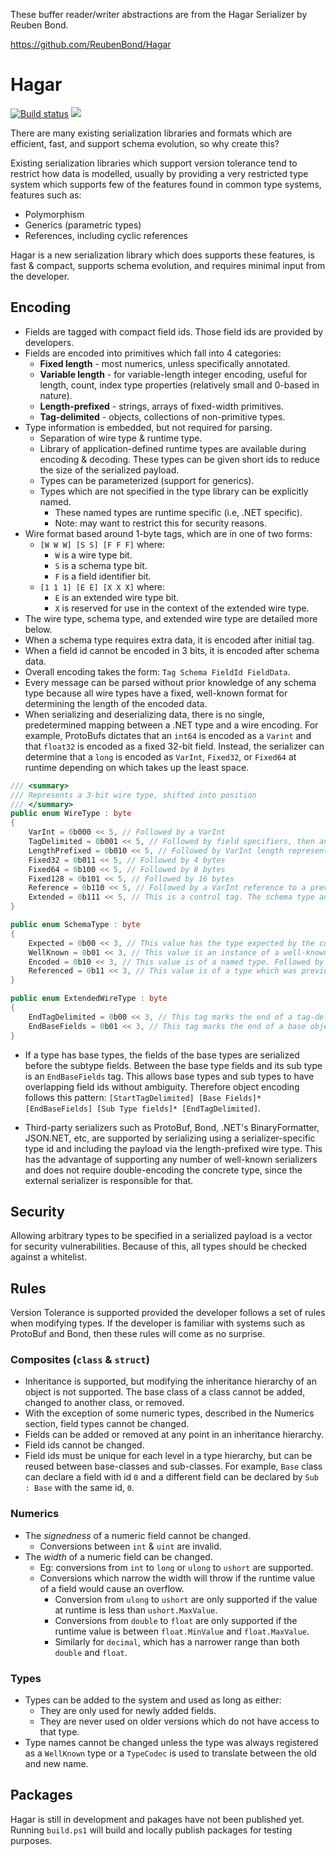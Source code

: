 These buffer reader/writer abstractions are from the Hagar Serializer by Reuben Bond.

https://github.com/ReubenBond/Hagar

# Hagar

[![Build status](https://dev.azure.com/reubenbond/Hagar/_apis/build/status/Azure%20Pipelines%20CI)](https://dev.azure.com/reubenbond/Hagar/_build/latest?definitionId=4) [![](https://codecov.io/gh/ReubenBond/Hagar/branch/master/graph/badge.svg)](https://codecov.io/gh/ReubenBond/Hagar)


There are many existing serialization libraries and formats which are efficient, fast, and support schema evolution, so why create this?

Existing serialization libraries which support version tolerance tend to restrict how data is modelled, usually by providing a very restricted type system which supports few of the features found in common type systems, features such as:

* Polymorphism
* Generics (parametric types)
* References, including cyclic references

Hagar is a new serialization library which does supports these features, is fast & compact, supports schema evolution, and requires minimal input from the developer.

## Encoding

* Fields are tagged with compact field ids. Those field ids are provided by developers.
* Fields are encoded into primitives which fall into 4 categories:
  * **Fixed length** - most numerics, unless specifically annotated.
  * **Variable length** - for variable-length integer encoding, useful for length, count, index type properties (relatively small and 0-based in nature).
  * **Length-prefixed** - strings, arrays of fixed-width primitives.
  * **Tag-delimited** - objects, collections of non-primitive types.
* Type information is embedded, but not required for parsing.
  * Separation of wire type & runtime type.
  * Library of application-defined runtime types are available during encoding & decoding. These types can be given short ids to reduce the size of the serialized payload.
  * Types can be parameterized (support for generics).
  * Types which are not specified in the type library can be explicitly named.
    * These named types are runtime specific (i.e, .NET specific).
    * Note: may want to restrict this for security reasons.
* Wire format based around 1-byte tags, which are in one of two forms:
  * `[W W W] [S S] [F F F]` where:
    * `W` is a wire type bit.
    * `S` is a schema type bit.
    * `F` is a field identifier bit.
  * `[1 1 1] [E E] [X X X]` where:
    * `E` is an extended wire type bit.
    * `X` is reserved for use in the context of the extended wire type.
* The wire type, schema type, and extended wire type are detailed more below.
* When a schema type requires extra data, it is encoded after initial tag.
* When a field id cannot be encoded in 3 bits, it is encoded after schema data.
* Overall encoding takes the form: `Tag Schema FieldId FieldData`.
* Every message can be parsed without prior knowledge of any schema type because all wire types have a fixed, well-known format for determining the length of the encoded data.
* When serializing and deserializing data, there is no single, predetermined mapping between a .NET type and a wire encoding. For example, ProtoBufs dictates that an `int64` is encoded as a `Varint` and that `float32` is encoded as a fixed 32-bit field. Instead, the serializer can determine that a `long` is encoded as `VarInt`, `Fixed32`, or `Fixed64` at runtime depending on which takes up the least space.

```C#
/// <summary>
/// Represents a 3-bit wire type, shifted into position
/// </summary>
public enum WireType : byte
{
    VarInt = 0b000 << 5, // Followed by a VarInt
    TagDelimited = 0b001 << 5, // Followed by field specifiers, then an Extended tag with EndTagDelimited as the extended wire type.
    LengthPrefixed = 0b010 << 5, // Followed by VarInt length representing the number of bytes which follow.
    Fixed32 = 0b011 << 5, // Followed by 4 bytes
    Fixed64 = 0b100 << 5, // Followed by 8 bytes
    Fixed128 = 0b101 << 5, // Followed by 16 bytes
    Reference = 0b110 << 5, // Followed by a VarInt reference to a previously defined object. Note that the SchemaType and type specification must still be included.
    Extended = 0b111 << 5, // This is a control tag. The schema type and embedded field id are invalid. The remaining 5 bits are used for control information.
}

public enum SchemaType : byte
{
    Expected = 0b00 << 3, // This value has the type expected by the current schema.
    WellKnown = 0b01 << 3, // This value is an instance of a well-known type. Followed by a VarInt type id.
    Encoded = 0b10 << 3, // This value is of a named type. Followed by an encoded type name.
    Referenced = 0b11 << 3, // This value is of a type which was previously specified. Followed by a VarInt indicating which previous type is being reused.
}

public enum ExtendedWireType : byte
{
    EndTagDelimited = 0b00 << 3, // This tag marks the end of a tag-delimited object. Field id is invalid.
    EndBaseFields = 0b01 << 3, // This tag marks the end of a base object in a tag-delimited object.
}
```

* If a type has base types, the fields of the base types are serialized before the subtype fields. Between the base type fields and its sub type is an `EndBaseFields` tag. This allows base types and sub types to have overlapping field ids without ambiguity. Therefore object encoding follows this pattern: `[StartTagDelimited] [Base Fields]* [EndBaseFields] [Sub Type fields]* [EndTagDelimited]`.

* Third-party serializers such as ProtoBuf, Bond, .NET's BinaryFormatter, JSON.NET, etc, are supported by serializing using a serializer-specific type id and including the payload via the length-prefixed wire type. This has the advantage of supporting any number of well-known serializers and does not require double-encoding the concrete type, since the external serializer is responsible for that.

## Security

Allowing arbitrary types to be specified in a serialized payload is a vector for security vulnerabilities. Because of this, all types should be checked against a whitelist.

## Rules

Version Tolerance is supported provided the developer follows a set of rules when modifying types. If the developer is familiar with systems such as ProtoBuf and Bond, then these rules will come as no surprise.

### Composites (`class` & `struct`)

* Inheritance is supported, but modifying the inheritance hierarchy of an object is not supported. The base class of a class cannot be added, changed to another class, or removed.
* With the exception of some numeric types, described in the Numerics section, field types cannot be changed.
* Fields can be added or removed at any point in an inheritance hierarchy.
* Field ids cannot be changed.
* Field ids must be unique for each level in a type hierarchy, but can be reused between base-classes and sub-classes. For example, `Base` class can declare a field with id `0` and a different field can be declared by `Sub : Base` with the same id, `0`.

### Numerics

* The *signedness* of a numeric field cannot be changed.
  * Conversions between `int` & `uint` are invalid.
* The *width* of a numeric field can be changed.
  * Eg: conversions from `int` to `long` or `ulong` to `ushort` are supported.
  * Conversions which narrow the width will throw if the runtime value of a field would cause an overflow.
    * Conversion from `ulong` to `ushort` are only supported if the value at runtime is less than `ushort.MaxValue`.
    * Conversions from `double` to `float` are only supported if the runtime value is between `float.MinValue` and `float.MaxValue`.
    * Similarly for `decimal`, which has a narrower range than both `double` and `float`.

### Types

* Types can be added to the system and used as long as either:
  * They are only used for newly added fields.
  * They are never used on older versions which do not have access to that type.
* Type names cannot be changed unless the type was always registered as a `WellKnown` type or a `TypeCodec` is used to translate between the old and new name.

## Packages

Hagar is still in development and pakages have not been published yet. Running `build.ps1` will build and locally publish packages for testing purposes.
